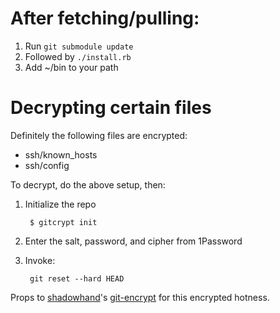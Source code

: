 # After fetching/pulling:
1. Run `git submodule update`
2. Followed by `./install.rb`
3. Add ~/bin to your path

# Decrypting certain files
Definitely the following files are encrypted:
* ssh/known_hosts
* ssh/config

To decrypt, do the above setup, then:

1. Initialize the repo

		$ gitcrypt init

2. Enter the salt, password, and cipher from 1Password
3. Invoke:

		git reset --hard HEAD

Props to [shadowhand](https://github.com/shadowhand/)'s [git-encrypt](https://github.com/shadowhand/git-encrypt) for this encrypted hotness.